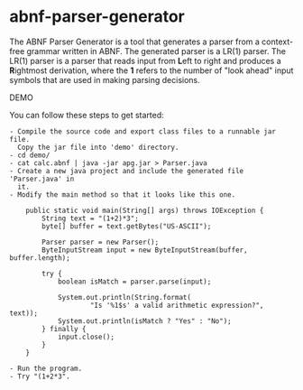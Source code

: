 abnf-parser-generator
=====================

The ABNF Parser Generator is a tool that generates a parser from a context-free
grammar written in ABNF. The generated parser is a LR(1) parser. The LR(1)
parser is a parser that reads input from **L**eft to right and produces a **R**ightmost
derivation, where the **1** refers to the number of "look ahead" input symbols that
are used in making parsing decisions.

DEMO

  You can follow these steps to get started:

    - Compile the source code and export class files to a runnable jar file.
      Copy the jar file into 'demo' directory.
    - cd demo/
    - cat calc.abnf | java -jar apg.jar > Parser.java
    - Create a new java project and include the generated file 'Parser.java' in
      it.
    - Modify the main method so that it looks like this one.

        public static void main(String[] args) throws IOException {
            String text = "(1+2)*3";
            byte[] buffer = text.getBytes("US-ASCII");
    
            Parser parser = new Parser();
            ByteInputStream input = new ByteInputStream(buffer, buffer.length);
    
            try {
                boolean isMatch = parser.parse(input);
    
                System.out.println(String.format(
                        "Is '%1$s' a valid arithmetic expression?", text));
                System.out.println(isMatch ? "Yes" : "No");
            } finally {
                input.close();
            }
        }

    - Run the program.
    - Try "(1+2*3".
